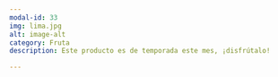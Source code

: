 ```yaml
---
modal-id: 33
img: lima.jpg
alt: image-alt
category: Fruta
description: Este producto es de temporada este mes, ¡disfrútalo!

---
```

